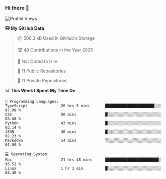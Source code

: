 ### Hi there 👋

<!--
**huayuan4396/huayuan4396** is a ✨ _special_ ✨ repository because its `README.md` (this file) appears on your GitHub profile.

Here are some ideas to get you started:

- 🔭 I’m currently working on ...
- 🌱 I’m currently learning ...
- 👯 I’m looking to collaborate on ...
- 🤔 I’m looking for help with ...
- 💬 Ask me about ...
- 📫 How to reach me: ...
- 😄 Pronouns: ...
- ⚡ Fun fact: ...
-->

<!--START_SECTION:waka-->
![Profile Views](http://img.shields.io/badge/Profile%20Views-2-blue)

**🐱 My GitHub Data** 

> 📦 506.3 kB Used in GitHub's Storage 
 > 
> 🏆 48 Contributions in the Year 2025
 > 
> 🚫 Not Opted to Hire
 > 
> 📜 11 Public Repositories 
 > 
> 🔑 11 Private Repositories 
 > 
📊 **This Week I Spent My Time On** 

```text
💬 Programming Languages: 
TypeScript               20 hrs 5 mins       ██████████████████████░░░   87.99 % 
CSS                      50 mins             █░░░░░░░░░░░░░░░░░░░░░░░░   03.68 % 
Python                   43 mins             █░░░░░░░░░░░░░░░░░░░░░░░░   03.14 % 
JSON                     30 mins             █░░░░░░░░░░░░░░░░░░░░░░░░   02.23 % 
Markdown                 14 mins             ░░░░░░░░░░░░░░░░░░░░░░░░░   01.09 % 

💻 Operating System: 
Mac                      21 hrs 48 mins      ████████████████████████░   95.52 % 
Linux                    1 hr 1 min          █░░░░░░░░░░░░░░░░░░░░░░░░   04.48 % 
```


<!--END_SECTION:waka-->
